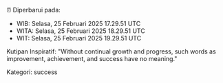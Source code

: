 ⏰ Diperbarui pada:
- WIB: Selasa, 25 Februari 2025 17.29.51 UTC
- WITA: Selasa, 25 Februari 2025 18.29.51 UTC
- WIT: Selasa, 25 Februari 2025 19.29.51 UTC

Kutipan Inspiratif:
"Without continual growth and progress, such words as improvement, achievement, and success have no meaning."


Kategori: success


